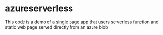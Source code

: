 # azureserverless
This code is a demo of a single page app that users serverless function and static web page served directly from an azure blob 
